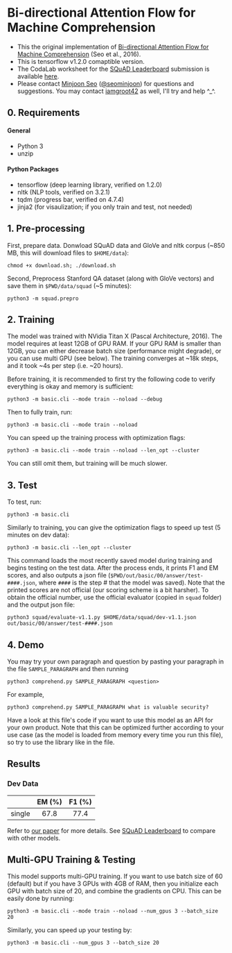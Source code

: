 # Bi-directional Attention Flow for Machine Comprehension
 
- This the original implementation of [Bi-directional Attention Flow for Machine Comprehension][paper] (Seo et al., 2016).
- This is tensorflow v1.2.0 comaptible version.
- The CodaLab worksheet for the [SQuAD Leaderboard][squad] submission is available [here][worksheet].
- Please contact [Minjoon Seo][minjoon] ([@seominjoon][minjoon-github]) for questions and suggestions. You may contact [iamgroot42](https://github.com/iamgroot42) as well, I'll try and help ^_^.

## 0. Requirements
#### General
- Python 3
- unzip

#### Python Packages
- tensorflow (deep learning library, verified on 1.2.0)
- nltk (NLP tools, verified on 3.2.1)
- tqdm (progress bar, verified on 4.7.4)
- jinja2 (for visaulization; if you only train and test, not needed)

## 1. Pre-processing
First, prepare data. Donwload SQuAD data and GloVe and nltk corpus
(~850 MB, this will download files to `$HOME/data`):
```
chmod +x download.sh; ./download.sh
```

Second, Preprocess Stanford QA dataset (along with GloVe vectors) and save them in `$PWD/data/squad` (~5 minutes):
```
python3 -m squad.prepro
```

## 2. Training
The model was trained with NVidia Titan X (Pascal Architecture, 2016).
The model requires at least 12GB of GPU RAM.
If your GPU RAM is smaller than 12GB, you can either decrease batch size (performance might degrade),
or you can use multi GPU (see below).
The training converges at ~18k steps, and it took ~4s per step (i.e. ~20 hours).

Before training, it is recommended to first try the following code to verify everything is okay and memory is sufficient:
```
python3 -m basic.cli --mode train --noload --debug
```

Then to fully train, run:
```
python3 -m basic.cli --mode train --noload
```

You can speed up the training process with optimization flags:
```
python3 -m basic.cli --mode train --noload --len_opt --cluster
```
You can still omit them, but training will be much slower.


## 3. Test
To test, run:
```
python3 -m basic.cli
```

Similarly to training, you can give the optimization flags to speed up test (5 minutes on dev data):
```
python3 -m basic.cli --len_opt --cluster
```

This command loads the most recently saved model during training and begins testing on the test data.
After the process ends, it prints F1 and EM scores, and also outputs a json file (`$PWD/out/basic/00/answer/test-####.json`,
where `####` is the step # that the model was saved).
Note that the printed scores are not official (our scoring scheme is a bit harsher).
To obtain the official number, use the official evaluator (copied in `squad` folder) and the output json file:

```
python3 squad/evaluate-v1.1.py $HOME/data/squad/dev-v1.1.json out/basic/00/answer/test-####.json
```

## 4. Demo
You may try your own paragraph and question by pasting your paragraph in the file `SAMPLE_PARAGRAPH` and then running
```
python3 comprehend.py SAMPLE_PARAGRAPH <question>
```
For example, 
```
python3 comprehend.py SAMPLE_PARAGRAPH what is valuable security?
```
Have a look at this file's code if you want to use this model as an API for your own product. Note that this can be optimized further according to your use case (as the model is loaded from memory every time you run this file), so try to use the library like in the file.
## Results

### Dev Data

|          | EM (%) | F1 (%) |
| -------- |:------:|:------:|
| single   | 67.8   | 77.4   |


Refer to [our paper][paper] for more details.
See [SQuAD Leaderboard][squad] to compare with other models.


## Multi-GPU Training & Testing
This model supports multi-GPU training.
If you want to use batch size of 60 (default) but if you have 3 GPUs with 4GB of RAM,
then you initialize each GPU with batch size of 20, and combine the gradients on CPU.
This can be easily done by running:
```
python3 -m basic.cli --mode train --noload --num_gpus 3 --batch_size 20
```

Similarly, you can speed up your testing by:
```
python3 -m basic.cli --num_gpus 3 --batch_size 20 
```
 

[multi-gpu]: https://www.tensorflow.org/versions/r0.11/tutorials/deep_cnn/index.html#training-a-model-using-multiple-gpu-cards
[squad]: http://stanford-qa.com
[paper]: https://arxiv.org/abs/1611.01603
[worksheet]: https://worksheets.codalab.org/worksheets/0x37a9b8c44f6845c28866267ef941c89d/
[minjoon]: https://seominjoon.github.io
[minjoon-github]: https://github.com/seominjoon
[v0.2.1]: https://github.com/allenai/bi-att-flow/tree/v0.2.1
